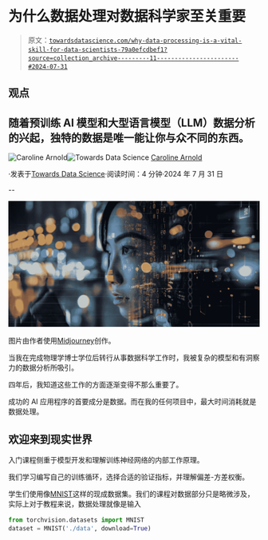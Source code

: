 # 为什么数据处理对数据科学家至关重要

> 原文：[`towardsdatascience.com/why-data-processing-is-a-vital-skill-for-data-scientists-79a0efcdbef1?source=collection_archive---------11-----------------------#2024-07-31`](https://towardsdatascience.com/why-data-processing-is-a-vital-skill-for-data-scientists-79a0efcdbef1?source=collection_archive---------11-----------------------#2024-07-31)

## 观点

## 随着预训练 AI 模型和大型语言模型（LLM）数据分析的兴起，独特的数据是唯一能让你与众不同的东西。

[](https://medium.com/@caroline.arnold_63207?source=post_page---byline--79a0efcdbef1--------------------------------)![Caroline Arnold](https://medium.com/@caroline.arnold_63207?source=post_page---byline--79a0efcdbef1--------------------------------)[](https://towardsdatascience.com/?source=post_page---byline--79a0efcdbef1--------------------------------)![Towards Data Science](https://towardsdatascience.com/?source=post_page---byline--79a0efcdbef1--------------------------------) [Caroline Arnold](https://medium.com/@caroline.arnold_63207?source=post_page---byline--79a0efcdbef1--------------------------------)

·发表于[Towards Data Science](https://towardsdatascience.com/?source=post_page---byline--79a0efcdbef1--------------------------------)·阅读时间：4 分钟·2024 年 7 月 31 日

--

![](img/cd14c076c137eddb173537964d89d486.png)

图片由作者使用[Midjourney](https://www.midjourney.com/jobs/cdacac3e-6ae2-43c1-a771-3f1905f0bffd?index=2)创作。

当我在完成物理学博士学位后转行从事数据科学工作时，我被复杂的模型和有洞察力的数据分析所吸引。

四年后，我知道这些工作的方面逐渐变得不那么重要了。

成功的 AI 应用程序的首要成分是数据。而在我的任何项目中，最大时间消耗就是数据处理。

## 欢迎来到现实世界

入门课程侧重于模型开发和理解训练神经网络的内部工作原理。

我们学习编写自己的训练循环，选择合适的验证指标，并理解偏差-方差权衡。

学生们使用像[MNIST](https://pytorch.org/vision/main/generated/torchvision.datasets.MNIST.html)这样的现成数据集。我们的课程对数据部分只是略微涉及，实际上对于教程来说，数据处理就像是输入

```py
from torchvision.datasets import MNIST
dataset = MNIST('./data', download=True)
```
